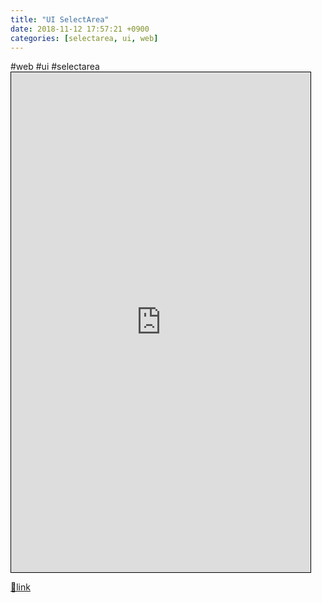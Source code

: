 ```yaml
---
title: "UI SelectArea"
date: 2018-11-12 17:57:21 +0900
categories: [selectarea, ui, web]
---
```


#web #ui #selectarea<iframe frameborder="1" height="800" src="http://www.mins01.com/web_work/ui/ui_SelectArea/" style="border-width: 1px; border-style: solid; border-color: rgb(0, 0, 0);" width="95%"></iframe>


[🔗link](http://www.mins01.com/mh/tech/read/1211)